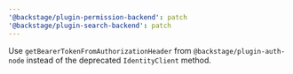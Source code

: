 ```yaml
---
'@backstage/plugin-permission-backend': patch
'@backstage/plugin-search-backend': patch
---
```


Use `getBearerTokenFromAuthorizationHeader` from `@backstage/plugin-auth-node` instead of the deprecated `IdentityClient` method.

